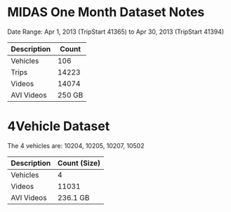 # MIDAS One Month Dataset Notes

Date Range: Apr 1, 2013 (TripStart 41365) to Apr 30, 2013 (TripStart 41394)

Description|Count
---|---
Vehicles|106
Trips|14223
Videos|14074
AVI Videos|250 GB


# 4Vehicle Dataset

The 4 vehicles are: 10204, 10205, 10207, 10502

Description|Count (Size)
---|---
Vehicles|4
Videos|11031
AVI Videos|236.1 GB


